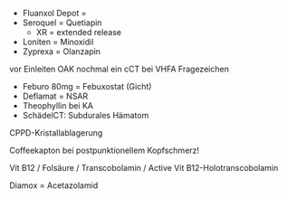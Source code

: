 - Fluanxol Depot = 
- Seroquel = Quetiapin
  - XR = extended release
- Loniten = Minoxidil
- Zyprexa = Olanzapin


vor Einleiten OAK nochmal ein cCT bei VHFA Fragezeichen

- Feburo 80mg = Febuxostat (Gicht)
- Deflamat = NSAR
- Theophyllin bei KA
- SchädelCT: Subdurales Hämatom


 CPPD-Kristallablagerung

Coffeekapton bei postpunktionellem Kopfschmerz!

Vit B12 / Folsäure / Transcobolamin / Active Vit B12-Holotranscobolamin

Diamox = Acetazolamid
